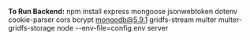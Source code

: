 **To Run Backend:**
npm install express mongoose jsonwebtoken dotenv cookie-parser cors bcrypt mongodb@5.9.1 gridfs-stream multer multer-gridfs-storage
node --env-file=config.env server
